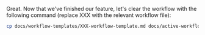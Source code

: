 Great. Now that we've finished our feature, let's clear the workflow with the following command (replace XXX with the relevant workflow file):
```bash
cp docs/workflow-templates/XXX-workflow-template.md docs/active-workflows/XXX-workflow.md
```
